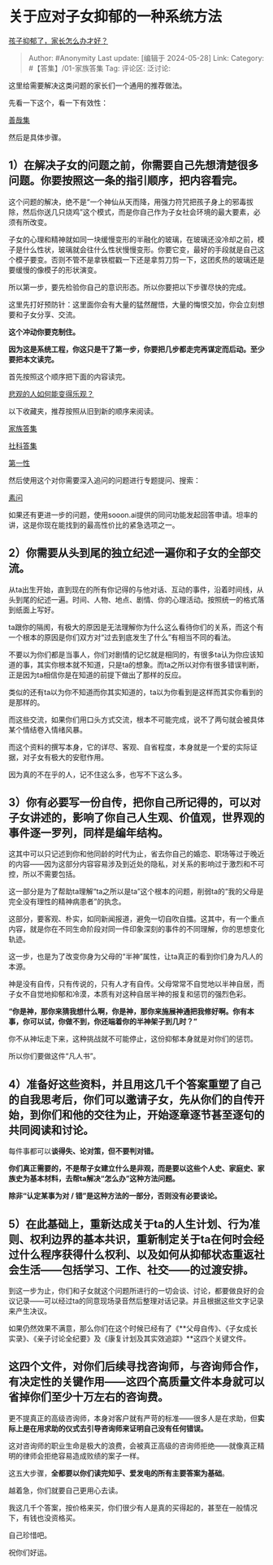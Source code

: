 # 关于应对子女抑郁的一种系统方法
[孩子抑郁了，家长怎么办才好？](https://www.zhihu.com/question/650979214/answer/3512066754)

> Author: #Anonymity
> Last update: [编辑于 2024-05-28]
> Link:
> Category: #【答集】/01-家族答集 
> Tag: 
> 评论区:
> 泛讨论:

这里给需要解决这类问题的家长们一个通用的推荐做法。

先看一下这个，看一下有效性：

[善哉集](https://zhuanlan.zhihu.com/p/638890684)

然后是具体步骤。

## 1）在解决子女的问题之前，你需要自己先想清楚很多问题。你要按照这一条的指引顺序，把内容看完。 ##

这个问题的解决，绝不是“一个神仙从天而降，用强力符咒把孩子身上的邪毒拔除，然后你送几只烧鸡”这个模式，而是你自己作为子女社会环境的最大要素，必须有所改变。

子女的心理和精神就如同一块缓慢变形的半融化的玻璃，在玻璃还没冷却之前，模子是什么性状，玻璃就会往什么性状慢慢变形。你要它变，最好的手段就是自己这个模子要变。否则不管不是拿铁棍戳一下还是拿剪刀剪一下，这团炙热的玻璃还是要缓慢的像模子的形状演变。

所以第一步，要先检验你自己的意识形态。所以你要把以下步骤尽快的完成。

这里先打好预防针：这里面你会有大量的猛然醒悟，大量的悔恨交加，你会立刻想要和子女分享、交流。

**这个冲动你要克制住。**

**因为这是系统工程，你这只是干了第一步，你要把几步都走完再谋定而后动。至少要把本文读完。**

首先按照这个顺序把下面的内容读完。

[悲观的人如何能变得乐观？](https://www.zhihu.com/question/266034365/answer/557697304)

以下收藏夹，推荐按照从旧到新的顺序来阅读。

[家族答集](https://zhihu.com/collection/378738313)

[社科答集](https://zhihu.com/collection/304176992)

[第一性](https://zhihu.com/collection/369876193)

然后使用这个对你需要深入追问的问题进行专题提问、搜索：

[素问](https://link.zhihu.com/?target=https%3A//sooon.ai/)

如果还有更进一步的问题，使用sooon.ai提供的同问功能发起回答申请。坦率的讲，这是你现在能找到的最高性价比的紧急选项之一。

## 2）你需要从头到尾的独立纪述一遍你和子女的全部交流。 ##

从ta出生开始，直到现在的所有你记得的与他对话、互动的事件，沿着时间线，从头到尾的纪述一遍。时间、人物、地点、剧情、你的心理活动。按照统一的格式落到纸面上写好。

ta跟你的隔阂，有极大的原因是无法理解你为什么这么看待你们的关系，而这个有一个根本的原因是你们双方对“过去到底发生了什么”有相当不同的看法。

不要以为你们都是当事人，你们对剧情的记忆就是相同的，有很多ta认为你应该知道的事，其实你根本就不知道，只是ta的想象。而ta之所以对你有很多错误判断，正是因为ta相信你是在知道的前提下做出了那样的反应。

类似的还有ta以为你不知道而你其实知道的，ta以为你看到是这样而其实你看到的是那样的。

而这些交流，如果你们用口头方式交流，根本不可能完成，说不了两句就会被具体某个情结卷入情绪风暴。

而这个资料的撰写本身，它的详尽、客观、自省程度，本身就是一个爱的实际证据，对子女有极大的安慰作用。

因为真的不在乎的人，记不住这么多，也写不下这么多。

## 3）你有必要写一份自传，把你自己所记得的，可以对子女讲述的，影响了你自己人生观、价值观，世界观的事件逐一罗列，同样是编年结构。 ##

这其中可以只记述到你和他同龄的时代为止，省去你自己的婚恋、职场等过于晚近的内容——因为这部分内容容易涉及到近处的隐私，对关系的影响过于激烈和不可控，所以不需要包括。

这一部分是为了帮助ta理解“ta之所以是ta”这个根本的问题，削弱ta的“我的父母是完全没有理性的精神病患者”的执念。

这部分，要客观、朴实，如同新闻报道，避免一切自吹自擂。这其中，有一个重点内容，就是你在不同生命阶段对同一件印象深刻的事件的不同理解，你的思想变化轨迹。

这一步，也是为了改变你身为父母的“半神”属性，让ta真正的看到你们身为凡人的本源。

神是没有自传，只有传说的，只有人才有自传。父母常常不自觉地以半神自居，而子女不自觉地抑郁和冷漠，本质有对这种自居半神的报复和惩罚的强烈色彩。

**“你是神，那你来猜我想什么啊，你是神，那你来施展神通把我修好啊。你有本事，你可以试，你做不到，你还端着你的半神架子到几时？”**

你不从神坛走下来，这种挑战就不可能停止，这份抑郁本身就是对你们的惩罚。

所以你们要做这件“凡人书”。

## 4）准备好这些资料，并且用这几千个答案重塑了自己的自我思考后，你们可以邀请子女，先从你们的自传开始，到你们和他的交往为止，开始逐章逐节甚至逐句的共同阅读和讨论。 ##

每件事都可以**谈得失、论对策，但不要判对错。**

**你们真正需要的，不是帮子女建立什么是非观，而是要以这些个人史、家庭史、家族史为基本材料，去帮ta解决“怎么办”这种方法问题。**

**除非“认定某事为对 / 错”是这种方法的一部分，否则没有必要谈论。**

## 5）在此基础上，重新达成关于ta的人生计划、行为准则、权利边界的基本共识，重新制定关于ta在何时会经过什么程序获得什么权利、以及如何从抑郁状态重返社会生活——包括学习、工作、社交——的过渡安排。 ##

到这一步为止，你们和子女就这个问题所进行的一切会谈、讨论，都要做良好的会议记录——可以经过ta的同意现场录音然后整理对话记录。并且根据这些文字记录来产生决议。

如果仍然效果不满意，那么你们在这个时候已经有了《**父母自传》、《子女成长实录》、《亲子讨论全纪要》及《康复计划及其实效追踪》**这四个关键文件。

## 这四个文件，对你们后续寻找咨询师，与咨询师合作，有决定性的关键作用——**这四个高质量文件本身就可以省掉你们至少十万左右的咨询费。** ##

更不提真正的高级咨询师，本身对客户就有严苛的标准——很多人是在求助，但**实际上是在用求助的仪式去引导咨询师来证明自己没有任何错误。**

这对咨询师的职业生命是极大的浪费，会被真正高级的咨询师拒绝——就像真正精明的律师会拒绝容易造成败绩的案子一样。

这五大步骤，**全都要以你们读完知乎、爱发电的所有主要答案为基础**。

越着急，你们就要自己更用心去读。

我这几千个答案，按价格来买，你们很少有人是真的买得起的，甚至在一般情况下，有钱也没资格买。

自己珍惜吧。

祝你们好运。